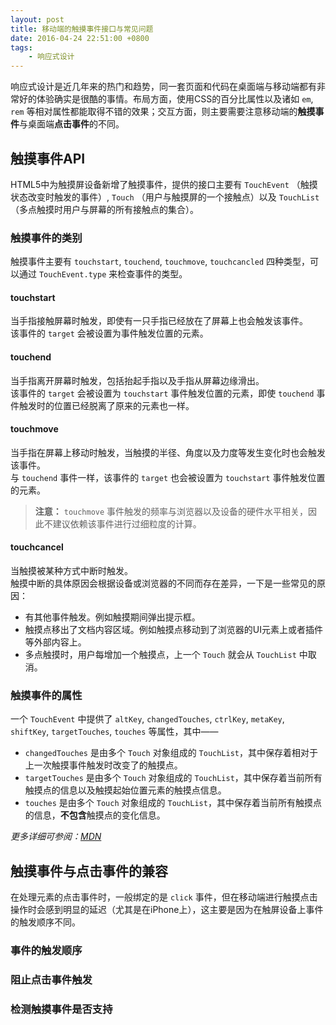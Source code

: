 ```yaml
---
layout: post
title: 移动端的触摸事件接口与常见问题
date: 2016-04-24 22:51:00 +0800
tags: 
    - 响应式设计
---
```


响应式设计是近几年来的热门和趋势，同一套页面和代码在桌面端与移动端都有非常好的体验确实是很酷的事情。布局方面，使用CSS的百分比属性以及诸如 `em`, `rem` 等相对属性都能取得不错的效果；交互方面，则主要需要注意移动端的**触摸事件**与桌面端**点击事件**的不同。

## 触摸事件API

HTML5中为触摸屏设备新增了触摸事件，提供的接口主要有 `TouchEvent` （触摸状态改变时触发的事件）, `Touch` （用户与触摸屏的一个接触点）以及 `TouchList` （多点触摸时用户与屏幕的所有接触点的集合）。

### 触摸事件的类别

触摸事件主要有 `touchstart`, `touchend`, `touchmove`, `touchcancled` 四种类型，可以通过 `TouchEvent.type` 来检查事件的类型。

#### touchstart

当手指接触屏幕时触发，即使有一只手指已经放在了屏幕上也会触发该事件。  
该事件的 `target` 会被设置为事件触发位置的元素。

#### touchend

当手指离开屏幕时触发，包括抬起手指以及手指从屏幕边缘滑出。  
该事件的 `target` 会被设置为 `touchstart` 事件触发位置的元素，即使 `touchend` 事件触发时的位置已经脱离了原来的元素也一样。

#### touchmove 

当手指在屏幕上移动时触发，当触摸的半径、角度以及力度等发生变化时也会触发该事件。  
与 `touchend` 事件一样，该事件的 `target` 也会被设置为 `touchstart` 事件触发位置的元素。

> **注意：** `touchmove` 事件触发的频率与浏览器以及设备的硬件水平相关，因此不建议依赖该事件进行过细粒度的计算。

#### touchcancel

当触摸被某种方式中断时触发。  
触摸中断的具体原因会根据设备或浏览器的不同而存在差异，一下是一些常见的原因： 

- 有其他事件触发。例如触摸期间弹出提示框。
- 触摸点移出了文档内容区域。例如触摸点移动到了浏览器的UI元素上或者插件等外部内容上。
- 多点触摸时，用户每增加一个触摸点，上一个 `Touch` 就会从 `TouchList` 中取消。

### 触摸事件的属性

一个 `TouchEvent` 中提供了 `altKey`, `changedTouches`, `ctrlKey`, `metaKey`, `shiftKey`, `targetTouches`, `touches` 等属性，其中——

- `changedTouches` 是由多个 `Touch` 对象组成的 `TouchList`，其中保存着相对于上一次触摸事件触发时改变了的触摸点。
- `targetTouches` 是由多个 `Touch` 对象组成的 `TouchList`，其中保存着当前所有触摸点的信息以及触摸起始位置元素的触摸点信息。
- `touches` 是由多个 `Touch` 对象组成的 `TouchList`，其中保存着当前所有触摸点的信息，**不包含**触摸点的变化信息。

*更多详细可参阅：[MDN](https://developer.mozilla.org/en-US/docs/Web/API/TouchEvent)*

## 触摸事件与点击事件的兼容

在处理元素的点击事件时，一般绑定的是 `click` 事件，但在移动端进行触摸点击操作时会感到明显的延迟（尤其是在iPhone上），这主要是因为在触屏设备上事件的触发顺序不同。

### 事件的触发顺序



### 阻止点击事件触发

### 检测触摸事件是否支持

## 
